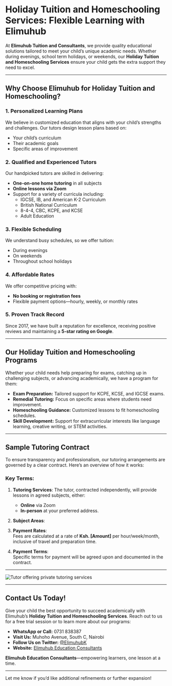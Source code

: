 # Holiday Tuition and Homeschooling Services: Flexible Learning with Elimuhub

At **Elimuhub Tuition and Consultants**, we provide quality educational solutions tailored to meet your child’s unique academic needs. Whether during evenings, school term holidays, or weekends, our **Holiday Tuition and Homeschooling Services** ensure your child gets the extra support they need to excel.

---

## Why Choose Elimuhub for Holiday Tuition and Homeschooling?

### 1. **Personalized Learning Plans**
We believe in customized education that aligns with your child’s strengths and challenges. Our tutors design lesson plans based on:
- Your child’s curriculum
- Their academic goals
- Specific areas of improvement

### 2. **Qualified and Experienced Tutors**
Our handpicked tutors are skilled in delivering:
- **One-on-one home tutoring** in all subjects
- **Online lessons via Zoom**
- Support for a variety of curricula including:
  - IGCSE, IB, and American K-2 Curriculum
  - British National Curriculum
  - 8-4-4, CBC, KCPE, and KCSE
  - Adult Education

### 3. **Flexible Scheduling**
We understand busy schedules, so we offer tuition:
- During evenings
- On weekends
- Throughout school holidays

### 4. **Affordable Rates**
We offer competitive pricing with:
- **No booking or registration fees**
- Flexible payment options—hourly, weekly, or monthly rates

### 5. **Proven Track Record**
Since 2017, we have built a reputation for excellence, receiving positive reviews and maintaining a **5-star rating on Google**.

---

## Our Holiday Tuition and Homeschooling Programs

Whether your child needs help preparing for exams, catching up in challenging subjects, or advancing academically, we have a program for them:
- **Exam Preparation:** Tailored support for KCPE, KCSE, and IGCSE exams.
- **Remedial Tutoring:** Focus on specific areas where students need improvement.
- **Homeschooling Guidance:** Customized lessons to fit homeschooling schedules.
- **Skill Development:** Support for extracurricular interests like language learning, creative writing, or STEM activities.

---

## Sample Tutoring Contract

To ensure transparency and professionalism, our tutoring arrangements are governed by a clear contract. Here’s an overview of how it works:

### Key Terms:
1. **Tutoring Services**: The tutor, contracted independently, will provide lessons in agreed subjects, either:
   - **Online** via Zoom
   - **In-person** at your preferred address.

2. **Subject Areas**:

3. **Payment Rates**:  
Fees are calculated at a rate of **Ksh. [Amount]** per hour/week/month, inclusive of travel and preparation time.

4. **Payment Terms**:  
Specific terms for payment will be agreed upon and documented in the contract.

---

![Tutor offering private tutoring services](https://i.postimg.cc/gjhqxbg4/Tutorofferingprivatetutoringservices.PNG)

---

## Contact Us Today!

Give your child the best opportunity to succeed academically with Elimuhub’s **Holiday Tuition and Homeschooling Services**. Reach out to us for a free trial session or to learn more about our programs:

- **WhatsApp or Call:** 0731 838387  
- **Visit Us:** Muhoho Avenue, South C, Nairobi  
- **Follow Us on Twitter:** [@ElimuhubK](https://twitter.com/ElimuhubK)  
- **Website:** [Elimuhub Education Consultants](https://elimuhubconsultants.blogspot.com)  

**Elimuhub Education Consultants**—empowering learners, one lesson at a time.

---

Let me know if you’d like additional refinements or further expansion!

 
